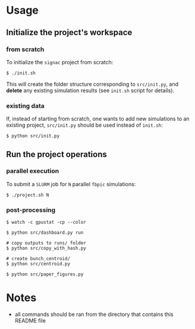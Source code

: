 # Usage

## Initialize the project's workspace

### from scratch

To initialize the `signac` project from scratch:

```console
$ ./init.sh
```

This will create the folder structure corresponding to `src/init.py`, and
**delete** any existing simulation results (see `init.sh` script for details).

### existing data

If, instead of starting from scratch, one wants to add new simulations to an
existing project, `src/init.py` should be used instead of `init.sh`:

```console
$ python src/init.py
```

## Run the project operations

### parallel execution

To submit a `SLURM` job for `N` parallel `fbpic` simulations:

```console
$ ./project.sh N
```

### post-processing

```console
$ watch -c gpustat -cp --color
```

```console
$ python src/dashboard.py run
```

```console
# copy outputs to runs/ folder
$ python src/copy_with_hash.py

# create bunch_centroid/ 
$ python src/centroid.py

$ python src/paper_figures.py
```

# Notes

- all commands should be ran from the directory that contains this README file
